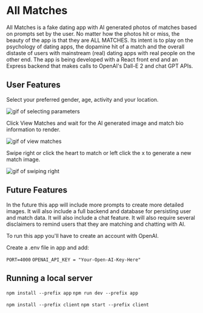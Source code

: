 # All Matches
All Matches is a fake dating app with AI generated photos of matches based on prompts set by the user. No matter how the photos hit or miss, the beauty of the app is that they are ALL MATCHES. Its intent is to play on the psychology of dating apps, the dopamine hit of a match and the overall distaste of users with mainstream (real) dating apps with real people on the other end. The app is being developed with a React front end and an Express backend that makes calls to OpenAI's Dall-E 2 and chat GPT APIs. 

## User Features

Select your preferred gender, age, activity and your location.

![gif of selecting parameters](https://media.giphy.com/media/v1.Y2lkPTc5MGI3NjExMWRicHVhYTJqNXM1MzYydmVxaDlqazRpbXRtamU1MjFhbzUzdTZyNCZlcD12MV9pbnRlcm5hbF9naWZfYnlfaWQmY3Q9Zw/8aBdlcaGpte2UbqcXz/giphy.gif)

Click View Matches and wait for the AI generated image and match bio information to render.

![gif of view matches](https://media.giphy.com/media/v1.Y2lkPTc5MGI3NjExYzhma285YmN1NDF2MXFtenZoODd3bTJ1YXZiMzJ5anloczE5MW1kdSZlcD12MV9pbnRlcm5hbF9naWZfYnlfaWQmY3Q9Zw/003HZhbWgbw7YjciWm/giphy.gif)

Swipe right or click the heart to match or left click the x to generate a new match image.

 ![gif of swiping right](https://media.giphy.com/media/v1.Y2lkPTc5MGI3NjExdHR1OXlub3VrenIzdDlyMGQwc28ybmI5ejVjbWRhc2tubnZ4aWRwNyZlcD12MV9pbnRlcm5hbF9naWZfYnlfaWQmY3Q9Zw/kVCbHzxez5H1WTu5n3/giphy.gif)


## Future Features

In the future this app will include more prompts to create more detailed images. It will also include a full backend and database for persisting user and match data. It will also include a chat feature. It will also require several disclaimers to remind users that they are matching and chatting with AI. 

To run this app you'll have to create an account with OpenAI. 

Create a .env file in app and add: 

`PORT=4000`
`OPENAI_API_KEY = "Your-Open-AI-Key-Here"`

## Running a local server

```npm install --prefix app```
```npm run dev --prefix app```


```npm install --prefix client```
```npm start --prefix client```


